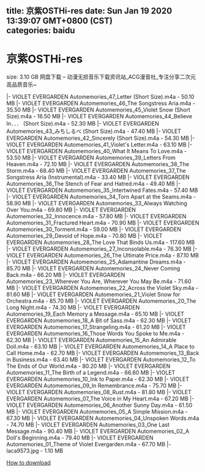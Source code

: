
title: 京紫OSTHi-res
date: Sun Jan 19 2020 13:39:07 GMT+0800 (CST)    
categories: baidu
---

# 京紫OSTHi-res
size: 3.10 GB
 网盘下载 – 动漫无损音乐下载资讯站_ACG漫音社_专注分享二次元高品质音乐~
 
|- VIOLET EVERGARDEN  Automemories_47_Letter (Short Size).m4a - 50.10 MB
|- VIOLET EVERGARDEN  Automemories_46_The Songstress Aria.m4a - 35.50 MB
|- VIOLET EVERGARDEN  Automemories_45_Violet Snow (Short Size).m4a - 16.50 MB
|- VIOLET EVERGARDEN  Automemories_44_Believe In．．． (Short Size).m4a - 52.30 MB
|- VIOLET EVERGARDEN  Automemories_43_みちしるべ (Short Size).m4a - 47.40 MB
|- VIOLET EVERGARDEN  Automemories_42_Sincerely (Short Size).m4a - 54.30 MB
|- VIOLET EVERGARDEN  Automemories_41_Violet's Letter.m4a - 63.10 MB
|- VIOLET EVERGARDEN  Automemories_40_What It Means To Love.m4a - 53.50 MB
|- VIOLET EVERGARDEN  Automemories_39_Letters From Heaven.m4a - 72.10 MB
|- VIOLET EVERGARDEN  Automemories_38_The Storm.m4a - 68.40 MB
|- VIOLET EVERGARDEN  Automemories_37_The Songstress Aria (Instrumental).m4a - 33.40 MB
|- VIOLET EVERGARDEN  Automemories_36_The Stench of Fear and Hatred.m4a - 49.40 MB
|- VIOLET EVERGARDEN  Automemories_35_Intertwined Fates.m4a - 57.40 MB
|- VIOLET EVERGARDEN  Automemories_34_Torn Apart at the Seams.m4a - 58.90 MB
|- VIOLET EVERGARDEN  Automemories_33_Always Watching Over You.m4a - 69.80 MB
|- VIOLET EVERGARDEN  Automemories_32_Innocence.m4a - 57.80 MB
|- VIOLET EVERGARDEN  Automemories_31_Fractured Heart.m4a - 70.90 MB
|- VIOLET EVERGARDEN  Automemories_30_Torment.m4a - 59.00 MB
|- VIOLET EVERGARDEN  Automemories_29_Devoid of Hope.m4a - 70.80 MB
|- VIOLET EVERGARDEN  Automemories_28_The Love That Binds Us.m4a - 117.60 MB
|- VIOLET EVERGARDEN  Automemories_27_Inconsolable.m4a - 76.30 MB
|- VIOLET EVERGARDEN  Automemories_26_The Ultimate Price.m4a - 87.10 MB
|- VIOLET EVERGARDEN  Automemories_25_Adamantine Dreams.m4a - 85.70 MB
|- VIOLET EVERGARDEN  Automemories_24_Never Coming Back.m4a - 66.20 MB
|- VIOLET EVERGARDEN  Automemories_23_Wherever You Are, Wherever You May Be.m4a - 71.60 MB
|- VIOLET EVERGARDEN  Automemories_22_Across the Violet Sky.m4a - 81.60 MB
|- VIOLET EVERGARDEN  Automemories_21_Violet Snow for Orchestra.m4a - 85.70 MB
|- VIOLET EVERGARDEN  Automemories_20_The Long Night.m4a - 74.30 MB
|- VIOLET EVERGARDEN  Automemories_19_Each Memory a Message.m4a - 65.10 MB
|- VIOLET EVERGARDEN  Automemories_18_A Bit of Sass.m4a - 62.30 MB
|- VIOLET EVERGARDEN  Automemories_17_Strangeling.m4a - 61.20 MB
|- VIOLET EVERGARDEN  Automemories_16_Those Words You Spoke to Me.m4a - 62.30 MB
|- VIOLET EVERGARDEN  Automemories_15_An Admirable Doll.m4a - 63.10 MB
|- VIOLET EVERGARDEN  Automemories_14_A Place to Call Home.m4a - 62.70 MB
|- VIOLET EVERGARDEN  Automemories_13_Back in Business.m4a - 63.40 MB
|- VIOLET EVERGARDEN  Automemories_12_To The Ends of Our World.m4a - 80.20 MB
|- VIOLET EVERGARDEN  Automemories_11_The Birth of a Legend.m4a - 66.60 MB
|- VIOLET EVERGARDEN  Automemories_10_Ink to Paper.m4a - 62.30 MB
|- VIOLET EVERGARDEN  Automemories_09_In Remembrance.m4a - 75.70 MB
|- VIOLET EVERGARDEN  Automemories_08_Rust.m4a - 81.80 MB
|- VIOLET EVERGARDEN  Automemories_07_The Voice in My Heart.m4a - 67.20 MB
|- VIOLET EVERGARDEN  Automemories_06_Another Sunny Day.m4a - 61.50 MB
|- VIOLET EVERGARDEN  Automemories_05_A Simple Mission.m4a - 67.30 MB
|- VIOLET EVERGARDEN  Automemories_04_Unspoken Words.m4a - 74.70 MB
|- VIOLET EVERGARDEN  Automemories_03_One Last Message.m4a - 90.40 MB
|- VIOLET EVERGARDEN  Automemories_02_A Doll's Beginning.m4a - 79.40 MB
|- VIOLET EVERGARDEN  Automemories_01_Theme of Violet Evergarden.m4a - 67.70 MB
|- laca9573.jpg - 1.10 MB

[How to download](https://bpcam.bemobtrk.com/go/2ceec3aa-1ca2-46d6-b9ff-aaa5c184517c?jno=4811)